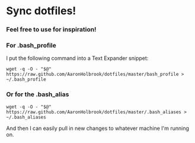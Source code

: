 # Sync dotfiles!
### Feel free to use for inspiration!

### For .bash_profile

I put the following command into a Text Expander snippet:

`wget -q -O - "$@" https://raw.github.com/AaronHolbrook/dotfiles/master/bash_profile > ~/.bash_profile`

### Or for the .bash_alias

`wget -q -O - "$@" https://raw.github.com/AaronHolbrook/dotfiles/master/.bash_aliases > ~/.bash_aliases`

And then I can easily pull in new changes to whatever machine I'm running on.